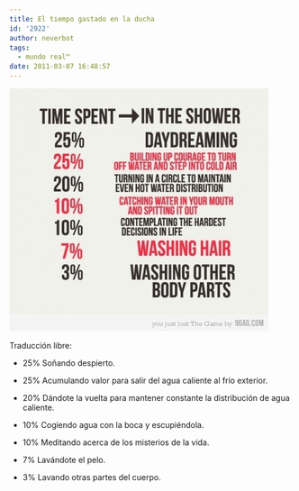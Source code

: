```yaml
---
title: El tiempo gastado en la ducha
id: '2922'
author: neverbot
tags:
  - mundo real™
date: 2011-03-07 16:48:57
---
```


![201103071615.jpg](./el-tiempo-gastado-en-la-ducha/201103071615.jpg)

Traducción libre:

* 25% Soñando despierto.  

* 25% Acumulando valor para salir del agua caliente al frío exterior.
* 20% Dándote la vuelta para mantener constante la distribución de agua caliente.
* 10% Cogiendo agua con la boca y escupiéndola.
* 10% Meditando acerca de los misterios de la vida.
* 7% Lavándote el pelo.
* 3% Lavando otras partes del cuerpo.
